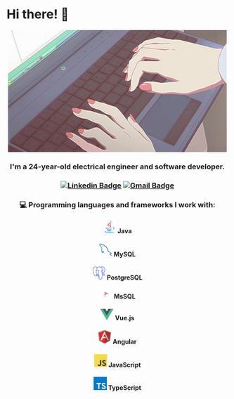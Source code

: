 # Hi there! 👋

<div align='center'>
  <img src = 'https://github.com/amina-alibasic/amina-alibasic/blob/8bbcfa833bf30ef8f52f1903684ae17208d46e0d/images/computer-typing.gif' alt = 'Computer Typing' align='center'/>
</div>

<h3 align="center"> I'm a 24-year-old electrical engineer and software developer. </h3>

<h3 align='center'>

[![Linkedin Badge](https://img.shields.io/badge/-AminaAlibasic-blue?style=flat&logo=Linkedin&logoColor=white&link=https://www.linkedin.com/in/amina-alibasic)](https://www.linkedin.com/in/amina-alibasic) [![Gmail Badge](https://img.shields.io/badge/-alibasicamina@outlook.com-c14438?style=flat&logo=Gmail&logoColor=white&link=mailto:alibasicamina@outlook.com)](mailto:alibasicamina@outlook.com)

</h3>

 <h3 align="center"> 💻 Programming languages and frameworks I work with:</h3>
    <h4 align="center"> <img src = 'https://raw.githubusercontent.com/amina-alibasic/amina-alibasic/main/images/java.svg' width='30'/> Java </h4>
    <h4 align="center"> <img src = 'https://raw.githubusercontent.com/amina-alibasic/amina-alibasic/main/images/sql.svg' width='30'/> MySQL </h4>
     <h4 align="center"> <img src = 'https://raw.githubusercontent.com/amina-alibasic/amina-alibasic/main/images/PostgreSQL.svg' width='30'/> PostgreSQL </h4>
    <h4 align="center"> <img src = 'https://raw.githubusercontent.com/amina-alibasic/amina-alibasic/main/images/MS_SQL.svg' width='30'/> MsSQL </h4>
    <h4 align="center"> <img src = 'https://raw.githubusercontent.com/amina-alibasic/amina-alibasic/main/images/vue.svg' width='30'/> Vue.js </h4>
    <h4 align="center"> <img src = 'https://raw.githubusercontent.com/amina-alibasic/amina-alibasic/main/images/angular.svg' width='30'/> Angular </h4>
    <h4 align="center"> <img src = 'https://raw.githubusercontent.com/amina-alibasic/amina-alibasic/main/images/js.svg' width='30'/> JavaScript </h4>
    <h4 align="center"> <img src = 'https://raw.githubusercontent.com/amina-alibasic/amina-alibasic/main/images/typescript.svg' width='30'/> TypeScript </h4>

